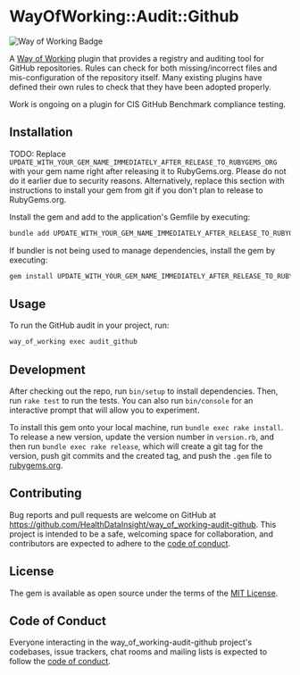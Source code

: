# WayOfWorking::Audit::Github

<!-- Way of Working: Main Badge Holder Start -->
![Way of Working Badge](https://img.shields.io/badge/Way_of_Working-v2.0.1-%238169e3?labelColor=black)
<!-- Way of Working: Additional Badge Holder Start -->
<!-- Way of Working: Badge Holder End -->

A [Way of Working](https://github.com/HealthDataInsight/way_of_working) plugin that provides a registry and auditing tool for GitHub repositories. Rules can check for both missing/incorrect files and mis-configuration of the repository itself. Many existing plugins have defined their own rules to check that they have been adopted properly.

Work is ongoing on a plugin for CIS GitHub Benchmark compliance testing.

## Installation

TODO: Replace `UPDATE_WITH_YOUR_GEM_NAME_IMMEDIATELY_AFTER_RELEASE_TO_RUBYGEMS_ORG` with your gem name right after releasing it to RubyGems.org. Please do not do it earlier due to security reasons. Alternatively, replace this section with instructions to install your gem from git if you don't plan to release to RubyGems.org.

Install the gem and add to the application's Gemfile by executing:

```bash
bundle add UPDATE_WITH_YOUR_GEM_NAME_IMMEDIATELY_AFTER_RELEASE_TO_RUBYGEMS_ORG
```

If bundler is not being used to manage dependencies, install the gem by executing:

```bash
gem install UPDATE_WITH_YOUR_GEM_NAME_IMMEDIATELY_AFTER_RELEASE_TO_RUBYGEMS_ORG
```

## Usage

To run the GitHub audit in your project, run:

```bash
way_of_working exec audit_github
```

## Development

After checking out the repo, run `bin/setup` to install dependencies. Then, run `rake test` to run the tests. You can also run `bin/console` for an interactive prompt that will allow you to experiment.

To install this gem onto your local machine, run `bundle exec rake install`. To release a new version, update the version number in `version.rb`, and then run `bundle exec rake release`, which will create a git tag for the version, push git commits and the created tag, and push the `.gem` file to [rubygems.org](https://rubygems.org).

## Contributing

Bug reports and pull requests are welcome on GitHub at https://github.com/HealthDataInsight/way_of_working-audit-github. This project is intended to be a safe, welcoming space for collaboration, and contributors are expected to adhere to the [code of conduct](https://github.com/HealthDataInsight/way_of_working-audit-github/blob/main/CODE_OF_CONDUCT.md).

## License

The gem is available as open source under the terms of the [MIT License](https://opensource.org/licenses/MIT).

## Code of Conduct

Everyone interacting in the way_of_working-audit-github project's codebases, issue trackers, chat rooms and mailing lists is expected to follow the [code of conduct](https://github.com/HealthDataInsight/way_of_working-audit-github/blob/main/CODE_OF_CONDUCT.md).
